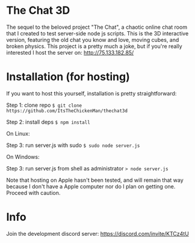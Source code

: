 # The Chat 3D
The sequel to the beloved project "The Chat", a chaotic online chat room that I created to test server-side node js scripts.  This is the 3D interactive version, featuring the old chat you know and love, moving cubes, and broken physics.  This project is a pretty much a joke, but if you're really interested I host the server on:
http://75.133.182.85/

# Installation (for hosting)
If you want to host this yourself, installation is pretty straightforward:

Step 1: clone repo    `$ git clone https://github.com/ItsTheChickenMan/thechat3d`

Step 2: install deps  `$ npm install`

On Linux:

Step 3: run server.js with sudo `$ sudo node server.js`

On Windows:

Step 3: run server.js from shell as administrator `> node server.js`

Note that hosting on Apple hasn't been tested, and will remain that way because I don't have a Apple computer nor do I plan on getting one.  Proceed with caution.

# Info
Join the development discord server: https://discord.com/invite/KTCz4tU
